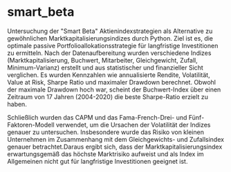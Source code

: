 # smart_beta
Untersuchung der "Smart Beta" Aktienindexstrategien als Alternative zu gewöhnlichen Marktkapitalisierungsindizes durch Python. Ziel ist es, die optimale passive Portfolioallokationsstrategie für langfristige Investitionen zu ermitteln. Nach der Datenaufbereitung wurden verschiedene Indizes (Marktkapitalisierung, Buchwert, Mitarbeiter, Gleichgewicht, Zufall, Minimum-Varianz) erstellt und aus statistischer und finanzieller Sicht verglichen. Es wurden Kennzahlen wie annualisierte Rendite, Volatilität, Value at Risk, Sharpe Ratio und maximaler Drawdown berechnet. Obwohl der maximale Drawdown hoch war, scheint der Buchwert-Index über einen Zeitraum von 17 Jahren (2004-2020) die beste Sharpe-Ratio erzielt zu haben.

Schließlich wurden das CAPM und das Fama-French-Drei- und Fünf-Faktoren-Modell verwendet, um die Ursachen der Volatilität der Indizes genauer zu untersuchen. Insbesondere wurde das Risiko von kleinen Unternehmen im Zusammenhang mit dem Gleichgewichts- und Zufallsindex genauer betrachtet.Daraus ergibt sich, dass der Marktkapitalisierungsindex erwartungsgemäß das höchste Marktrisiko aufweist und als Index im Allgemeinen nicht gut für langfristige Investitionen geeignet ist.
